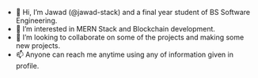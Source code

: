 - 👋 Hi, I’m Jawad (@jawad-stack) and a final year student of BS Software Engineering.
- 👀 I’m interested in MERN Stack and Blockchain development.
- 💞️ I’m looking to collaborate on some of the projects and making some new projects.
- 📫 Anyone can reach me anytime using any of information given in profile.

<!---
jawad-stack/jawad-stack is a ✨ special ✨ repository because its `README.md` (this file) appears on your GitHub profile.
You can click the Preview link to take a look at your changes.
--->

